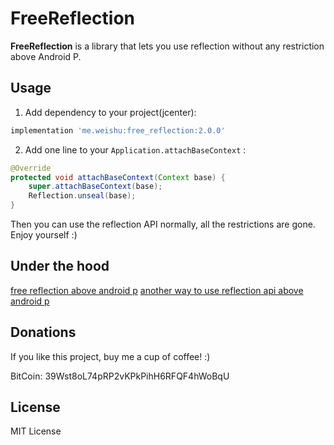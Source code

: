 # FreeReflection

**FreeReflection** is a library that lets you use reflection without any restriction above Android P.

## Usage

1. Add dependency to your project(jcenter):

```gradle
implementation 'me.weishu:free_reflection:2.0.0'
```

2. Add one line to your `Application.attachBaseContext` :

```java
@Override
protected void attachBaseContext(Context base) {
    super.attachBaseContext(base);
    Reflection.unseal(base);
}
```

Then you can use the reflection API normally, all the restrictions are gone. Enjoy yourself :)

## Under the hood

[free reflection above android p](http://weishu.me/2018/06/07/free-reflection-above-android-p/)
[another way to use reflection api above android p](http://weishu.me/2019/03/16/another-free-reflection-above-android-p/)

## Donations

If you like this project, buy me a cup of coffee! :)

BitCoin: 39Wst8oL74pRP2vKPkPihH6RFQF4hWoBqU

## License

MIT License



